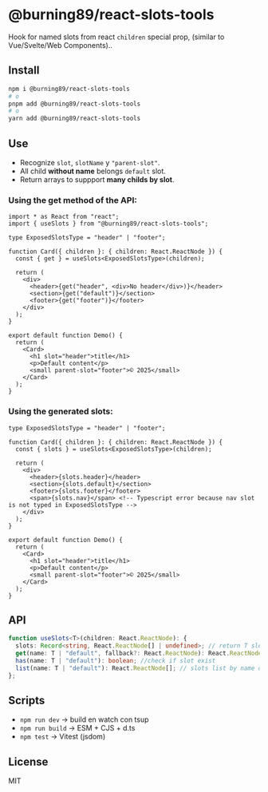 # @burning89/react-slots-tools

Hook for named slots from react `children` special prop, (similar to Vue/Svelte/Web Components)..

## Install

```bash
npm i @burning89/react-slots-tools
# o
pnpm add @burning89/react-slots-tools
# o
yarn add @burning89/react-slots-tools
```

## Use

- Recognize `slot`, `slotName` y `"parent-slot"`.
- All child **without name** belongs `default` slot.
- Return arrays to suppport **many childs by slot**.

### Using the get method of the API:

```tsx
import * as React from "react";
import { useSlots } from "@burning89/react-slots-tools";

type ExposedSlotsType = "header" | "footer";

function Card({ children }: { children: React.ReactNode }) {
  const { get } = useSlots<ExposedSlotsType>(children);

  return (
    <div>
      <header>{get("header", <div>No header</div>)}</header>
      <section>{get("default")}</section>
      <footer>{get("footer")}</footer>
    </div>
  );
}

export default function Demo() {
  return (
    <Card>
      <h1 slot="header">title</h1>
      <p>Default content</p>
      <small parent-slot="footer">© 2025</small>
    </Card>
  );
}
```

### Using the generated slots:

```tsx
type ExposedSlotsType = "header" | "footer";

function Card({ children }: { children: React.ReactNode }) {
  const { slots } = useSlots<ExposedSlotsType>(children);

  return (
    <div>
      <header>{slots.header}</header>
      <section>{slots.default}</section>
      <footer>{slots.footer}</footer>
      <span>{slots.nav}</span> <!-- Typescript error because nav slot is not typed in ExposedSlotsType -->
    </div>
  );
}

export default function Demo() {
  return (
    <Card>
      <h1 slot="header">title</h1>
      <p>Default content</p>
      <small parent-slot="footer">© 2025</small>
    </Card>
  );
}
```

## API

```ts
function useSlots<T>(children: React.ReactNode): {
  slots: Record<string, React.ReactNode[] | undefined>; // return T slots (include 'default' slot)
  get(name: T | "default", fallback?: React.ReactNode): React.ReactNode; // get slot by name or fallback
  has(name: T | "default"): boolean; //check if slot exist
  list(name: T | "default"): React.ReactNode[]; // slots list by name or fallback
};
```

## Scripts

- `npm run dev` → build en watch con tsup
- `npm run build` → ESM + CJS + d.ts
- `npm test` → Vitest (jsdom)

## License

MIT
